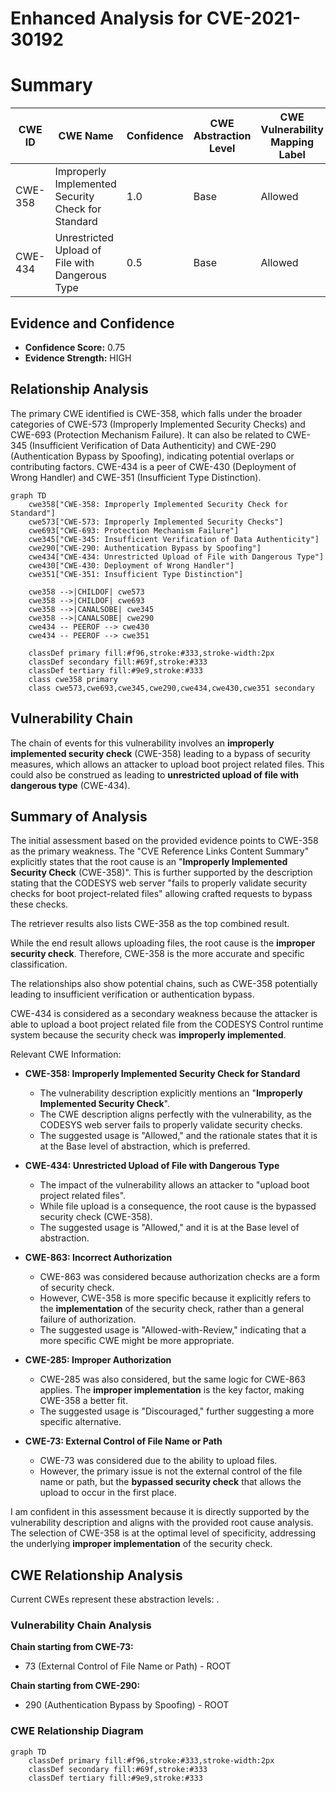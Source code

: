 # Enhanced Analysis for CVE-2021-30192

# Summary
| CWE ID | CWE Name | Confidence | CWE Abstraction Level | CWE Vulnerability Mapping Label | CWE-Vulnerability Mapping Notes |
|---|---|---|---|---|---|
| CWE-358 | Improperly Implemented Security Check for Standard | 1.0 | Base | Allowed | Primary CWE |
| CWE-434 | Unrestricted Upload of File with Dangerous Type | 0.5 | Base | Allowed | Secondary CWE |

## Evidence and Confidence

*   **Confidence Score:** 0.75
*   **Evidence Strength:** HIGH

## Relationship Analysis
The primary CWE identified is CWE-358, which falls under the broader categories of CWE-573 (Improperly Implemented Security Checks) and CWE-693 (Protection Mechanism Failure). It can also be related to CWE-345 (Insufficient Verification of Data Authenticity) and CWE-290 (Authentication Bypass by Spoofing), indicating potential overlaps or contributing factors.
CWE-434 is a peer of CWE-430 (Deployment of Wrong Handler) and CWE-351 (Insufficient Type Distinction).

```mermaid
graph TD
    cwe358["CWE-358: Improperly Implemented Security Check for Standard"]
    cwe573["CWE-573: Improperly Implemented Security Checks"]
    cwe693["CWE-693: Protection Mechanism Failure"]
    cwe345["CWE-345: Insufficient Verification of Data Authenticity"]
    cwe290["CWE-290: Authentication Bypass by Spoofing"]
    cwe434["CWE-434: Unrestricted Upload of File with Dangerous Type"]
    cwe430["CWE-430: Deployment of Wrong Handler"]
    cwe351["CWE-351: Insufficient Type Distinction"]

    cwe358 -->|CHILDOF| cwe573
    cwe358 -->|CHILDOF| cwe693
    cwe358 -->|CANALSOBE| cwe345
    cwe358 -->|CANALSOBE| cwe290
    cwe434 -- PEEROF --> cwe430
    cwe434 -- PEEROF --> cwe351
    
    classDef primary fill:#f96,stroke:#333,stroke-width:2px
    classDef secondary fill:#69f,stroke:#333
    classDef tertiary fill:#9e9,stroke:#333
    class cwe358 primary
    class cwe573,cwe693,cwe345,cwe290,cwe434,cwe430,cwe351 secondary
```

## Vulnerability Chain
The chain of events for this vulnerability involves an **improperly implemented security check** (CWE-358) leading to a bypass of security measures, which allows an attacker to upload boot project related files. This could also be construed as leading to **unrestricted upload of file with dangerous type** (CWE-434).

## Summary of Analysis
The initial assessment based on the provided evidence points to CWE-358 as the primary weakness. The "CVE Reference Links Content Summary" explicitly states that the root cause is an "**Improperly Implemented Security Check** (CWE-358)". This is further supported by the description stating that the CODESYS web server "fails to properly validate security checks for boot project-related files" allowing crafted requests to bypass these checks.

The retriever results also lists CWE-358 as the top combined result.

While the end result allows uploading files, the root cause is the **improper security check**. Therefore, CWE-358 is the more accurate and specific classification.

The relationships also show potential chains, such as CWE-358 potentially leading to insufficient verification or authentication bypass.

CWE-434 is considered as a secondary weakness because the attacker is able to upload a boot project related file from the CODESYS Control runtime system because the security check was **improperly implemented**.

Relevant CWE Information:

*   **CWE-358: Improperly Implemented Security Check for Standard**
    *   The vulnerability description explicitly mentions an "**Improperly Implemented Security Check**".
    *   The CWE description aligns perfectly with the vulnerability, as the CODESYS web server fails to properly validate security checks.
    *   The suggested usage is "Allowed," and the rationale states that it is at the Base level of abstraction, which is preferred.

*   **CWE-434: Unrestricted Upload of File with Dangerous Type**
    *   The impact of the vulnerability allows an attacker to "upload boot project related files".
    *   While file upload is a consequence, the root cause is the bypassed security check (CWE-358).
    *   The suggested usage is "Allowed," and it is at the Base level of abstraction.

*   **CWE-863: Incorrect Authorization**
    *   CWE-863 was considered because authorization checks are a form of security check.
    *   However, CWE-358 is more specific because it explicitly refers to the **implementation** of the security check, rather than a general failure of authorization.
    *   The suggested usage is "Allowed-with-Review," indicating that a more specific CWE might be more appropriate.

*   **CWE-285: Improper Authorization**
    *   CWE-285 was also considered, but the same logic for CWE-863 applies. The **improper implementation** is the key factor, making CWE-358 a better fit.
    *   The suggested usage is "Discouraged," further suggesting a more specific alternative.

*   **CWE-73: External Control of File Name or Path**
    *   CWE-73 was considered due to the ability to upload files.
    *   However, the primary issue is not the external control of the file name or path, but the **bypassed security check** that allows the upload to occur in the first place.

I am confident in this assessment because it is directly supported by the vulnerability description and aligns with the provided root cause analysis. The selection of CWE-358 is at the optimal level of specificity, addressing the underlying **improper implementation** of the security check.


## CWE Relationship Analysis

Current CWEs represent these abstraction levels: .


### Vulnerability Chain Analysis

**Chain starting from CWE-73:**
- 73 (External Control of File Name or Path) - ROOT


**Chain starting from CWE-290:**
- 290 (Authentication Bypass by Spoofing) - ROOT



### CWE Relationship Diagram

```mermaid
graph TD
    classDef primary fill:#f96,stroke:#333,stroke-width:2px
    classDef secondary fill:#69f,stroke:#333
    classDef tertiary fill:#9e9,stroke:#333
```
